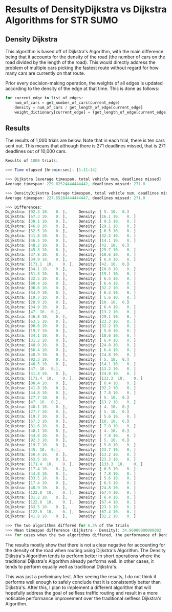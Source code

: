 # Results of DensityDijkstra vs Dijkstra Algorithms for STR SUMO
## Density Dijkstra
This algorithm is based off of Dijkstra's Algorithm, with the main difference being that it accounts for the density of the road (the number of cars on the road divided by the length of the road). This would directly address the problem of multiple cars picking the fastest route without regard for how many cars are currently on that route.

Prior every decision-making operation, the weights of all edges is updated according to the density of the edge at that time. This is done as follows:
```python
for current_edge in list_of_edges:
    num_of_cars = get_number_of_cars(current_edge)
    density = num_of_cars / get_length_of_edge[current_edge]
    weight_dictionary[current_edge] = (get_length_of_edge[current_edge]) * (1 + 10*density)
```

## Results
The results of 1,000 trials are below. Note that in each trial, there is ten cars sent out. This means that although there is 271 deadlines missed, that is 271 deadlines out of 10,000 cars.
```php
Results of 1000 trials:

>>> Time elapsed [hr:min:sec]: [1:11:14]

>>> Dijkstra [average timespan, total vehicle num, deadlines missed]
Average timespan: 229.82524444444442, deadlines missed: 271.0

>>> DensityDijkstra [average timespan, total vehicle num, deadlines missed]
Average timespan: 227.55284444444447, deadlines missed: 271.0

>>> Differences:
Dijkstra: [92.3 10.   0. ],     Density: [ 5. 10.  0.]
Dijkstra: [67.3 10.   0. ],     Density: [16.1 10.   0. ]
Dijkstra: [30.1 10.   0. ],     Density: [ 9.5 10.   0. ]
Dijkstra: [46.8 10.   0. ],     Density: [29.1 10.   0. ]
Dijkstra: [32.5 10.   0. ],     Density: [ 6.5 10.   0. ]
Dijkstra: [41.8 10.   0. ],     Density: [32.2 10.   0. ]
Dijkstra: [46.5 10.   0. ],     Density: [14.1 10.   0. ]
Dijkstra: [48.2 10.   0. ],     Density: [42. 10.  0.]
Dijkstra: [45.3 10.   0. ],     Density: [25.7 10.   0. ]
Dijkstra: [37.8 10.   0. ],     Density: [10.6 10.   0. ]
Dijkstra: [34.9 10.   0. ],     Density: [ 6.4 10.   0. ]
Dijkstra: [171.1  10.    0. ],  Density: [42. 10.  0.]
Dijkstra: [34.1 10.   0. ],     Density: [10.6 10.   0. ]
Dijkstra: [51.3 10.   0. ],     Density: [19.1 10.   0. ]
Dijkstra: [32.5 10.   0. ],     Density: [ 6.5 10.   0. ]
Dijkstra: [80.4 10.   0. ],     Density: [ 6.4 10.   0. ]
Dijkstra: [90.6 10.   0. ],     Density: [32.2 10.   0. ]
Dijkstra: [34.9 10.   0. ],     Density: [ 6.4 10.   0. ]
Dijkstra: [19.7 10.   0. ],     Density: [ 5.6 10.   0. ]
Dijkstra: [28.9 10.   0. ],     Density: [10. 10.  0.]
Dijkstra: [34.9 10.   0. ],     Density: [ 6.4 10.   0. ]
Dijkstra: [47. 10.  0.],        Density: [13.2 10.   0. ]
Dijkstra: [46.8 10.   0. ],     Density: [29.1 10.   0. ]
Dijkstra: [63.5 10.   0. ],     Density: [23.3 10.   0. ]
Dijkstra: [90.6 10.   0. ],     Density: [32.2 10.   0. ]
Dijkstra: [19.7 10.   0. ],     Density: [ 5.6 10.   0. ]
Dijkstra: [34.1 10.   0. ],     Density: [10.6 10.   0. ]
Dijkstra: [31.2 10.   0. ],     Density: [ 6.4 10.   0. ]
Dijkstra: [48.9 10.   0. ],     Density: [24.8 10.   0. ]
Dijkstra: [56.4 10.   0. ],     Density: [ 6.4 10.   0. ]
Dijkstra: [48.9 10.   0. ],     Density: [24.8 10.   0. ]
Dijkstra: [92.3 10.   0. ],     Density: [ 5. 10.  0.]
Dijkstra: [46.5 10.   0. ],     Density: [14.1 10.   0. ]
Dijkstra: [47. 10.  0.],        Density: [13.2 10.   0. ]
Dijkstra: [41.4 10.   0. ],     Density: [24.8 10.   0. ]
Dijkstra: [171.4  10.    0. ],  Density: [133.3  10.    0. ]
Dijkstra: [80.4 10.   0. ],     Density: [ 6.4 10.   0. ]
Dijkstra: [41.8 10.   0. ],     Density: [32.2 10.   0. ]
Dijkstra: [44.8 10.   0. ],     Density: [ 7.8 10.   0. ]
Dijkstra: [27.7 10.   0. ],     Density: [ 5. 10.  0.]
Dijkstra: [47. 10.  0.],        Density: [13.2 10.   0. ]
Dijkstra: [40.1 10.   0. ],     Density: [ 4. 10.  0.]
Dijkstra: [27.7 10.   0. ],     Density: [ 5. 10.  0.]
Dijkstra: [19.7 10.   0. ],     Density: [ 5.6 10.   0. ]
Dijkstra: [67.3 10.   0. ],     Density: [10. 10.  0.]
Dijkstra: [31.6 10.   0. ],     Density: [ 7.8 10.   0. ]
Dijkstra: [40.1 10.   0. ],     Density: [ 4. 10.  0.]
Dijkstra: [44.8 10.   0. ],     Density: [ 7.8 10.   0. ]
Dijkstra: [92.3 10.   0. ],     Density: [ 5. 10.  0.]
Dijkstra: [19.7 10.   0. ],     Density: [ 5.6 10.   0. ]
Dijkstra: [45. 10.  0.],        Density: [23.7 10.   0. ]
Dijkstra: [50.4 10.   0. ],     Density: [13.2 10.   0. ]
Dijkstra: [63.5 10.   0. ],     Density: [23.3 10.   0. ]
Dijkstra: [171.4  10.    0. ],  Density: [133.3  10.    0. ]
Dijkstra: [17.4 10.   0. ],     Density: [ 6.5 10.   0. ]
Dijkstra: [44.8 10.   0. ],     Density: [ 7.8 10.   0. ]
Dijkstra: [33.5 10.   0. ],     Density: [ 5.6 10.   0. ]
Dijkstra: [17.4 10.   0. ],     Density: [ 6.5 10.   0. ]
Dijkstra: [48.9 10.   0. ],     Density: [24.8 10.   0. ]
Dijkstra: [122.8  10.    0. ],  Density: [67.4 10.   0. ]
Dijkstra: [31.2 10.   0. ],     Density: [ 6.4 10.   0. ]
Dijkstra: [122.8  10.    0. ],  Density: [67.4 10.   0. ]
Dijkstra: [63.5 10.   0. ],     Density: [23.3 10.   0. ]
Dijkstra: [122.8  10.    0. ],  Density: [67.4 10.   0. ]
Dijkstra: [41.8 10.   0. ],     Density: [32.2 10.   0. ]

>>> The two algorithms differed for 6.5% of the trials
>>> Mean timespan difference (Dijkstra - Density): 34.96000000000002
>>> For cases when the two algorithms differed, the performance of Density is 269.9117691042321% that of Dijkstra
```
The results mostly show that there is not a clear negative for accounting for the density of the road when routing using Dijkstra's Algorithm. The Density Dijkstra's Algorithm tends to perform better in short operations where the traditional Dijkstra's Algorithm already performs well. In other cases, it tends to perform equally well as traditional Dijkstra's.

This was just a preliminary test. After seeing the results, I do not think it performs well enough to safely conclude that it is consistently better than Dijkstra's. After this, I plan to implement a different algorithm that will hopefully address the goal of selfless traffic routing and result in a more noticable performance improvement over the traditional selfless Dijkstra's Algorithm.
